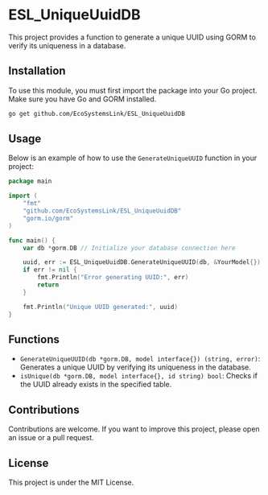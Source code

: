 # ESL_UniqueUuidDB

This project provides a function to generate a unique UUID using GORM to verify its uniqueness in a database. 

## Installation

To use this module, you must first import the package into your Go project. Make sure you have Go and GORM installed.

```bash
go get github.com/EcoSystemsLink/ESL_UniqueUuidDB
```

## Usage

Below is an example of how to use the `GenerateUniqueUUID` function in your project:

```go
package main

import (
    "fmt"
    "github.com/EcoSystemsLink/ESL_UniqueUuidDB"
    "gorm.io/gorm"
)

func main() {
    var db *gorm.DB // Initialize your database connection here

    uuid, err := ESL_UniqueUuidDB.GenerateUniqueUUID(db, &YourModel{})
    if err != nil {
        fmt.Println("Error generating UUID:", err)
        return
    }

    fmt.Println("Unique UUID generated:", uuid)
}
```

## Functions

- `GenerateUniqueUUID(db *gorm.DB, model interface{}) (string, error)`: Generates a unique UUID by verifying its uniqueness in the database.
- `isUnique(db *gorm.DB, model interface{}, id string) bool`: Checks if the UUID already exists in the specified table.

## Contributions

Contributions are welcome. If you want to improve this project, please open an issue or a pull request.

## License

This project is under the MIT License.